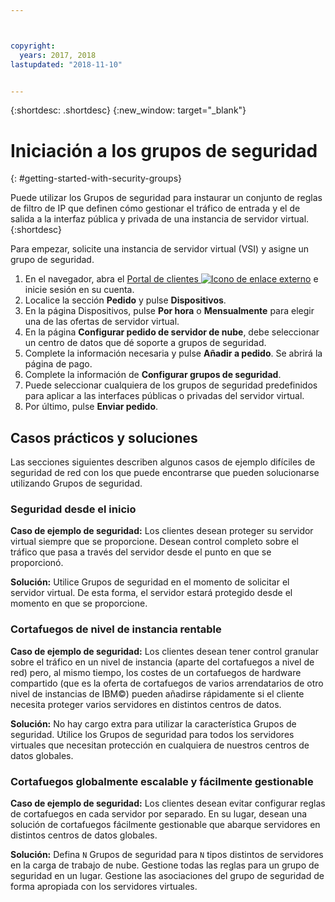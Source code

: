 ```yaml
---



copyright:
  years: 2017, 2018
lastupdated: "2018-11-10"


---
```


{:shortdesc: .shortdesc}
{:new_window: target="_blank"}

# Iniciación a los grupos de seguridad
{: #getting-started-with-security-groups}

Puede utilizar los Grupos de seguridad para instaurar un conjunto de reglas de filtro de IP que definen cómo gestionar el tráfico de entrada y el de salida a la interfaz pública y privada de una instancia de servidor virtual.
{:shortdesc}

Para empezar, solicite una instancia de servidor virtual (VSI) y asigne un grupo de seguridad.
 
1. En el navegador, abra el [Portal de clientes ![Icono de enlace externo](../../icons/launch-glyph.svg "Icono de enlace externo")](https://control.softlayer.com/) e inicie sesión en su cuenta.
2. Localice la sección **Pedido** y pulse **Dispositivos**.
3. En la página Dispositivos, pulse **Por hora** o **Mensualmente** para elegir una de las ofertas de servidor virtual.
4. En la página **Configurar pedido de servidor de nube**, debe seleccionar un centro de datos que dé soporte a grupos de seguridad.
5. Complete la información necesaria y pulse **Añadir a pedido**. Se abrirá la página de pago.
6. Complete la información de **Configurar grupos de seguridad**.
7. Puede seleccionar cualquiera de los grupos de seguridad predefinidos para aplicar a las interfaces públicas o privadas del servidor virtual.
8. Por último, pulse **Enviar pedido**.

## Casos prácticos y soluciones
Las secciones siguientes describen algunos casos de ejemplo difíciles de seguridad de red con los que puede encontrarse que pueden solucionarse utilizando Grupos de seguridad.

### Seguridad desde el inicio
**Caso de ejemplo de seguridad:** Los clientes desean proteger su servidor virtual siempre que se proporcione. Desean control completo sobre el tráfico que pasa a través del servidor desde el punto en que se proporcionó.

**Solución:** Utilice Grupos de seguridad en el momento de solicitar el servidor virtual. De esta forma, el servidor estará protegido desde el momento en que se proporcione.

### Cortafuegos de nivel de instancia rentable
**Caso de ejemplo de seguridad:** Los clientes desean tener control granular sobre el tráfico en un nivel de instancia (aparte del cortafuegos a nivel de red) pero, al mismo tiempo, los costes de un cortafuegos de hardware compartido (que es la oferta de cortafuegos de varios arrendatarios de otro nivel de instancias de IBM©) pueden añadirse rápidamente si el cliente necesita proteger varios servidores en distintos centros de datos.

**Solución:** No hay cargo extra para utilizar la característica Grupos de seguridad. Utilice los Grupos de seguridad para todos los servidores virtuales que necesitan protección en cualquiera de nuestros centros de datos globales.

### Cortafuegos globalmente escalable y fácilmente gestionable
**Caso de ejemplo de seguridad:** Los clientes desean evitar configurar reglas de cortafuegos en cada servidor por separado. En su lugar, desean una solución de cortafuegos fácilmente gestionable que abarque servidores en distintos centros de datos globales.

**Solución:** Defina `N` Grupos de seguridad para `N` tipos distintos de servidores en la carga de trabajo de nube. Gestione todas las reglas para un grupo de seguridad en un lugar. Gestione las asociaciones del grupo de seguridad de forma apropiada con los servidores virtuales.
